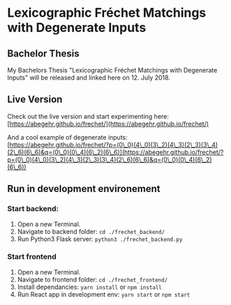 # Lexicographic Fréchet Matchings with Degenerate Inputs

## Bachelor Thesis

My Bachelors Thesis "Lexicographic Fréchet Matchings with Degenerate Inputs" will be released and linked here on 12. July 2018.

## Live Version

Check out the live version and start experimenting here:
[https://abegehr.github.io/frechet/](https://abegehr.github.io/frechet/)

And a cool example of degenerate inputs: [https://abegehr.github.io/frechet/?p=(0\_0)(4\_0)(3\_2)(4\_3)(2\_3)(3\_4)(2\_6)(6\_6)&q=(0\_0)(0\_4)(6\_2)(6\_6)](https://abegehr.github.io/frechet/?p=(0\_0)(4\_0)(3\_2)(4\_3)(2\_3)(3\_4)(2\_6)(6\_6)&q=(0\_0)(0\_4)(6\_2)(6\_6))

## Run in development environement

### Start backend:
1. Open a new Terminal.
2. Navigate to backend folder: ```cd ./frechet_backend/```
3. Run Python3 Flask server: ```python3 ./frechet_backend.py```

### Start frontend
1. Open a new Terminal.
2. Navigate to frontend folder: ```cd ./frechet_frontend/```
3. Install dependancies: ```yarn install``` or ```npm install```
3. Run React app in development env: ```yarn start``` or ```npm start```


